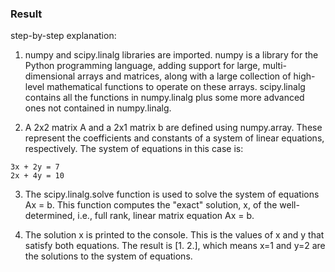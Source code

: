 ### Result
step-by-step explanation:

1. numpy and scipy.linalg libraries are imported. numpy is a library for the Python programming language, adding support for large, multi-dimensional arrays and matrices, along with a large collection of high-level mathematical functions to operate on these arrays. scipy.linalg contains all the functions in numpy.linalg plus some more advanced ones not contained in numpy.linalg.

2. A 2x2 matrix A and a 2x1 matrix b are defined using numpy.array. These represent the coefficients and constants of a system of linear equations, respectively. The system of equations in this case is:
```
3x + 2y = 7
2x + 4y = 10
```

3. The scipy.linalg.solve function is used to solve the system of equations Ax = b. This function computes the "exact" solution, x, of the well-determined, i.e., full rank, linear matrix equation Ax = b.

4. The solution x is printed to the console. This is the values of x and y that satisfy both equations. The result is [1. 2.], which means x=1 and y=2 are the solutions to the system of equations.